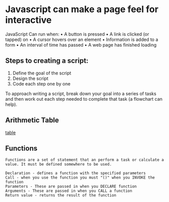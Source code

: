 # Javascript can make a page feel for interactive

JavaScript Can run when:
• A button is pressed 
• A link is clicked (or tapped) on 
• A cursor hovers over an element 
• Information is added to a form 
• An interval of time has passed 
• A web page has finished loading 

## Steps to creating a script:

1. Define the goal of the script
2. Design the script
3. Code each step one by one

To approach writing a script, break down your goal into 
a series of tasks and then work out each step needed 
to complete that task (a flowchart can help).

## Arithmetic Table
[table](https://www.miltonmarketing.com/wp-content/uploads/2018/04/jsarithimage029-1200x432.jpg)

## Functions
```
Functions are a set of statement that an perform a task or calculate a value. It must be defined somewhere to be used.

Declaration - defines a function with the specified parameters
Call - when you use the function you must "()" when you INVOKE the function
Parameters - These are passed in when you DECLARE function
Arguments - These are passed in when you CALL a function
Return value - returns the result of the function
 ```
